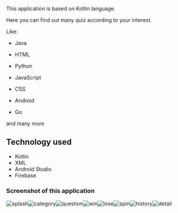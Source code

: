 This application is based on Kotlin language.

Here you can find out many quiz according to your interest.

Like:

* Java

* HTML

* Python

* JavaScript

* CSS

* Android

* Go

and many more

## Technology used 
+ Kotlin
+ XML
+ Android Studio
+ Firebase
### Screenshot of this application
![splash](https://github.com/Amit-Mehra07/MyQuizApp/assets/110713853/51745abe-5b92-47da-98b4-9a7bbb9837d3)![category](https://github.com/Amit-Mehra07/MyQuizApp/assets/110713853/ccb1ad41-31d5-4424-8872-bf671abac700)![question](https://github.com/Amit-Mehra07/MyQuizApp/assets/110713853/5babb3b6-4445-4887-bc32-bcb11f27c157)![win](https://github.com/Amit-Mehra07/MyQuizApp/assets/110713853/08996bef-990a-459b-9fe2-368c4eb541c5)![lose](https://github.com/Amit-Mehra07/MyQuizApp/assets/110713853/9de04d1d-f323-4afa-b4bf-c660c6cfcac3)![spin](https://github.com/Amit-Mehra07/MyQuizApp/assets/110713853/59fa9f1a-d7eb-496c-a7b2-b49457624fa8)![history](https://github.com/Amit-Mehra07/MyQuizApp/assets/110713853/0f1809f0-9b08-4f36-ac47-bffa9f27702d)![detail](https://github.com/Amit-Mehra07/MyQuizApp/assets/110713853/7ee02273-ebf6-44a8-b018-dc41a92e46b1)






